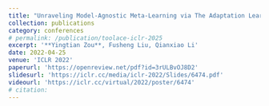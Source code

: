 ```yaml
---
title: "Unraveling Model-Agnostic Meta-Learning via The Adaptation Learning Rate"
collection: publications
category: conferences
# permalink: /publication/toolace-iclr-2025
excerpt: '**Yingtian Zou**, Fusheng Liu, Qianxiao Li'
date: 2022-04-25
venue: 'ICLR 2022'
paperurl: 'https://openreview.net/pdf?id=3rULBvOJ8D2'
slidesurl: 'https://iclr.cc/media/iclr-2022/Slides/6474.pdf'
videourl: 'https://iclr.cc/virtual/2022/poster/6474'
# citation: 
---
```

